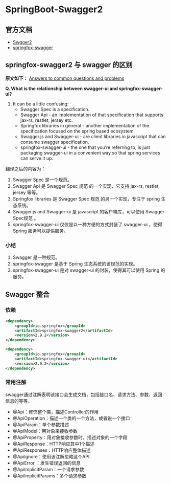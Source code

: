 # SpringBoot-Swagger2

## 官方文档

- [Swgger2](https://swagger.io/)
- [springfox-swagger](https://springfox.github.io/springfox/docs/current/)

## springfox-swagger2 与 swagger 的区别

**原文如下：** [Answers to common questions and problems](http://springfox.github.io/springfox/docs/current/#answers-to-common-questions-and-problems)

**Q. What is the relationship between swagger-ui and springfox-swagger-ui?**

1. It can be a little confusing:
   - Swagger Spec is a specification.
   - Swagger Api - an implementation of that specification that supports jax-rs, restlet, jersey etc.
   - Springfox libraries in general - another implementation of the specification focused on the spring based ecosystem.
   - Swagger.js and Swagger-ui - are client libraries in javascript that can consume swagger specification.
   - springfox-swagger-ui - the one that you’re referring to, is just packaging swagger-ui in a convenient way so that spring services can serve it up.

翻译之后的内容为：

1. Swagger Spec 是一个规范。
2. Swagger Api 是 Swagger Spec 规范 的一个实现，它支持 jax-rs, restlet, jersey 等等。
3. Springfox libraries 是 Swagger Spec 规范 的另一个实现，专注于 spring 生态系统。
4. Swagger.js and Swagger-ui 是 javascript 的客户端库，可以使用 Swagger Spec规范 。
5. springfox-swagger-ui 仅仅是以一种方便的方式封装了 swagger-ui ，使得 Spring 服务可以提供服务。

### 小结

1. Swagger 是一种规范。
2. springfox-swagger 是基于 Spring 生态系统的该规范的实现。
3. springfox-swagger-ui 是对 swagger-ui 的封装，使得其可以使用 Spring 的服务。

## Swagger 整合

### 依赖

```xml
<dependency>
	<groupId>io.springfox</groupId>
	<artifactId>springfox-swagger2</artifactId>
	<version>2.9.2</version>
</dependency>

<dependency>
	<groupId>io.springfox</groupId>
	<artifactId>springfox-swagger-ui</artifactId>
	<version>2.9.2</version>
</dependency>
```

### 常用注解

swagger通过注解表明该接口会生成文档，包括接口名、请求方法、参数、返回信息的等等。

- @Api：修饰整个类，描述Controller的作用
- @ApiOperation：描述一个类的一个方法，或者说一个接口
- @ApiParam：单个参数描述
- @ApiModel：用对象来接收参数
- @ApiProperty：用对象接收参数时，描述对象的一个字段
- @ApiResponse：HTTP响应其中1个描述
- @ApiResponses：HTTP响应整体描述
- @ApiIgnore：使用该注解忽略这个API
- @ApiError ：发生错误返回的信息
- @ApiImplicitParam：一个请求参数
- @ApiImplicitParams：多个请求参数
